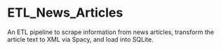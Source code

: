 # ETL_News_Articles
An ETL pipeline to scrape information from news articles, transform the article text to XML via Spacy, and load into SQLite.
